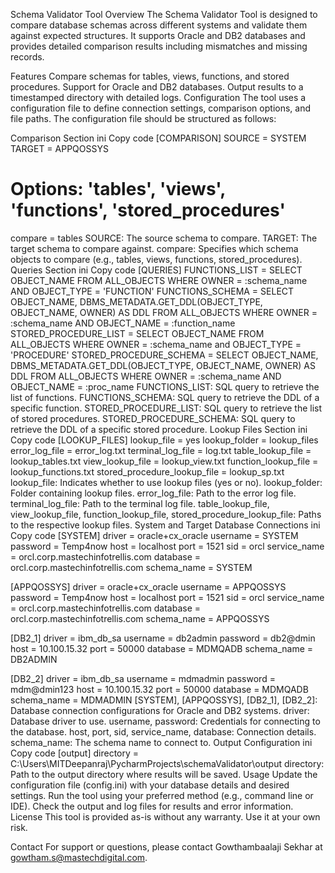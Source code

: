 Schema Validator Tool
Overview
The Schema Validator Tool is designed to compare database schemas across different systems and validate them against expected structures. It supports Oracle and DB2 databases and provides detailed comparison results including mismatches and missing records.

Features
Compare schemas for tables, views, functions, and stored procedures.
Support for Oracle and DB2 databases.
Output results to a timestamped directory with detailed logs.
Configuration
The tool uses a configuration file to define connection settings, comparison options, and file paths. The configuration file should be structured as follows:

Comparison Section
ini
Copy code
[COMPARISON]
SOURCE = SYSTEM
TARGET = APPQOSSYS
# Options: 'tables', 'views', 'functions', 'stored_procedures'
compare = tables
SOURCE: The source schema to compare.
TARGET: The target schema to compare against.
compare: Specifies which schema objects to compare (e.g., tables, views, functions, stored_procedures).
Queries Section
ini
Copy code
[QUERIES]
FUNCTIONS_LIST = SELECT OBJECT_NAME FROM ALL_OBJECTS WHERE OWNER = :schema_name AND OBJECT_TYPE = 'FUNCTION'
FUNCTIONS_SCHEMA = SELECT OBJECT_NAME, DBMS_METADATA.GET_DDL(OBJECT_TYPE, OBJECT_NAME, OWNER) AS DDL FROM ALL_OBJECTS WHERE OWNER = :schema_name AND OBJECT_NAME = :function_name
STORED_PROCEDURE_LIST = SELECT OBJECT_NAME FROM ALL_OBJECTS WHERE OWNER = :schema_name and OBJECT_TYPE = 'PROCEDURE'
STORED_PROCEDURE_SCHEMA = SELECT OBJECT_NAME, DBMS_METADATA.GET_DDL(OBJECT_TYPE, OBJECT_NAME, OWNER) AS DDL FROM ALL_OBJECTS WHERE OWNER = :schema_name AND OBJECT_NAME = :proc_name
FUNCTIONS_LIST: SQL query to retrieve the list of functions.
FUNCTIONS_SCHEMA: SQL query to retrieve the DDL of a specific function.
STORED_PROCEDURE_LIST: SQL query to retrieve the list of stored procedures.
STORED_PROCEDURE_SCHEMA: SQL query to retrieve the DDL of a specific stored procedure.
Lookup Files Section
ini
Copy code
[LOOKUP_FILES]
lookup_file = yes
lookup_folder = lookup_files
error_log_file = error_log.txt
terminal_log_file = log.txt
table_lookup_file = lookup_tables.txt
view_lookup_file = lookup_view.txt
function_lookup_file = lookup_functions.txt
stored_procedure_lookup_file = lookup_sp.txt
lookup_file: Indicates whether to use lookup files (yes or no).
lookup_folder: Folder containing lookup files.
error_log_file: Path to the error log file.
terminal_log_file: Path to the terminal log file.
table_lookup_file, view_lookup_file, function_lookup_file, stored_procedure_lookup_file: Paths to the respective lookup files.
System and Target Database Connections
ini
Copy code
[SYSTEM]
driver = oracle+cx_oracle
username = SYSTEM
password = Temp4now
host = localhost
port = 1521
sid = orcl
service_name = orcl.corp.mastechinfotrellis.com
database = orcl.corp.mastechinfotrellis.com
schema_name = SYSTEM

[APPQOSSYS]
driver = oracle+cx_oracle
username = APPQOSSYS
password = Temp4now
host = localhost
port = 1521
sid = orcl
service_name = orcl.corp.mastechinfotrellis.com
database = orcl.corp.mastechinfotrellis.com
schema_name = APPQOSSYS

[DB2_1]
driver = ibm_db_sa
username = db2admin
password = db2@dmin
host = 10.100.15.32
port = 50000
database = MDMQADB
schema_name = DB2ADMIN

[DB2_2]
driver = ibm_db_sa
username = mdmadmin
password = mdm@dmin123
host = 10.100.15.32
port = 50000
database = MDMQADB
schema_name = MDMADMIN
[SYSTEM], [APPQOSSYS], [DB2_1], [DB2_2]: Database connection configurations for Oracle and DB2 systems.
driver: Database driver to use.
username, password: Credentials for connecting to the database.
host, port, sid, service_name, database: Connection details.
schema_name: The schema name to connect to.
Output Configuration
ini
Copy code
[output]
directory = C:\\Users\\MITDeepanraj\\PycharmProjects\\schemaValidator\\output
directory: Path to the output directory where results will be saved.
Usage
Update the configuration file (config.ini) with your database details and desired settings.
Run the tool using your preferred method (e.g., command line or IDE).
Check the output and log files for results and error information.
License
This tool is provided as-is without any warranty. Use it at your own risk.

Contact
For support or questions, please contact Gowthambaalaji Sekhar at gowtham.s@mastechdigital.com.
